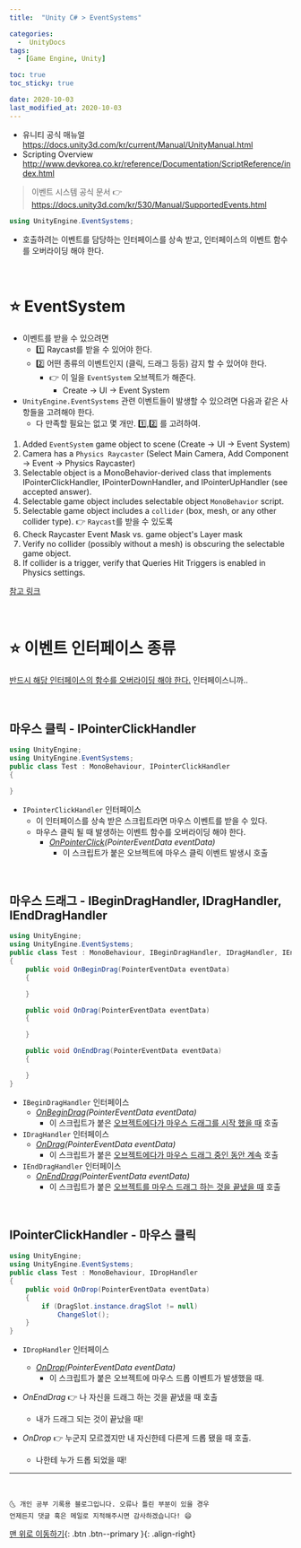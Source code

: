 ```yaml
---
title:  "Unity C# > EventSystems" 

categories:
  -  UnityDocs
tags:
  - [Game Engine, Unity]

toc: true
toc_sticky: true

date: 2020-10-03
last_modified_at: 2020-10-03
---
```


- 유니티 공식 매뉴얼 <https://docs.unity3d.com/kr/current/Manual/UnityManual.html>
- Scripting Overview <http://www.devkorea.co.kr/reference/Documentation/ScriptReference/index.html>

> 이벤트 시스템 공식 문서 👉 <https://docs.unity3d.com/kr/530/Manual/SupportedEvents.html>

```c#
using UnityEngine.EventSystems;
```

- 호출하려는 이벤트를 담당하는 인터페이스를 상속 받고, 인터페이스의 이벤트 함수를 오버라이딩 해야 한다.

<br>

# ⭐ EventSystem

- 이벤트를 받을 수 있으려면 
  - 1️⃣ Raycast를 받을 수 있어야 한다.
  - 2️⃣ 어떤 종류의 이벤트인지 (클릭, 드래그 등등) 감지 할 수 있어야 한다.
    - 👉 이 일을 `EventSystem` 오브젝트가 해준다.
      - Create -> UI -> Event System
- `UnityEngine.EventSystems` 관련 이벤트들이 발생할 수 있으려면 다음과 같은 사항들을 고려해야 한다.
  - 다 만족할 필요는 없고 몇 개만. 1️⃣,2️⃣ 를 고려하여.

1. Added `EventSystem` game object to scene (Create -> UI -> Event System)
2. Camera has a `Physics Raycaster` (Select Main Camera, Add Component -> Event -> Physics Raycaster)
3. Selectable object is a MonoBehavior-derived class that implements IPointerClickHandler, IPointerDownHandler, and IPointerUpHandler (see accepted answer).
4. Selectable game object includes selectable object `MonoBehavior` script.
5. Selectable game object includes a `collider` (box, mesh, or any other collider type). 👉 `Raycast`를 받을 수 있도록
6. Check Raycaster Event Mask vs. game object's Layer mask
7. Verify no collider (possibly without a mesh) is obscuring the selectable game object.
8. If collider is a trigger, verify that Queries Hit Triggers is enabled in Physics settings.

[참고 링크](https://answers.unity.com/questions/1077069/implementing-ipointerclickhandler-interface-does-n.html)

<br>

# ⭐ 이벤트 인터페이스 종류

<u>반드시 해당 인터페이스의 함수를 오버라이딩 해야 한다.</u> 인터페이스니까..

<br>

## 마우스 클릭 - IPointerClickHandler

```c#
using UnityEngine;
using UnityEngine.EventSystems;
public class Test : MonoBehaviour, IPointerClickHandler
{

}
```

- `IPointerClickHandler` 인터페이스
  - 이 인터페이스를 상속 받은 스크립트라면 마우스 이벤트를 받을 수 있다.
  - 마우스 클릭 될 때 발생하는 이벤트 함수를 오버라이딩 해야 한다. 
    - *<u>OnPointerClick</u>(PointerEventData eventData)*
      - 이 스크립트가 붙은 오브젝트에 마우스 클릭 이벤트 발생시 호출

<br>

## 마우스 드래그 - IBeginDragHandler, IDragHandler, IEndDragHandler

```c#
using UnityEngine;
using UnityEngine.EventSystems;
public class Test : MonoBehaviour, IBeginDragHandler, IDragHandler, IEndDragHandler
{
    public void OnBeginDrag(PointerEventData eventData)
    {

    }

    public void OnDrag(PointerEventData eventData)
    {

    }

    public void OnEndDrag(PointerEventData eventData)
    {

    }
}
```

- `IBeginDragHandler` 인터페이스
  - *<u>OnBeginDrag</u>(PointerEventData eventData)*
    - 이 스크립트가 붙은 <u>오브젝트에다가 마우스 드래그를 시작 했을 때</u> 호출
- `IDragHandler` 인터페이스
  - *<u>OnDrag</u>(PointerEventData eventData)*
    - 이 스크립트가 붙은 <u>오브젝트에다가 마우스 드래그 중인 동안 계속</u> 호출
- `IEndDragHandler` 인터페이스
  - *<u>OnEndDrag</u>(PointerEventData eventData)*
    - 이 스크립트가 붙은 <u>오브젝트를 마우스 드래그 하는 것을 끝냈을 때</u> 호출   

<br>

## IPointerClickHandler - 마우스 클릭 

```c#
using UnityEngine;
using UnityEngine.EventSystems;
public class Test : MonoBehaviour, IDropHandler
{
    public void OnDrop(PointerEventData eventData)
    {
        if (DragSlot.instance.dragSlot != null)
            ChangeSlot();
    }
}
```

- `IDropHandler` 인터페이스
  - *<u>OnDrop</u>(PointerEventData eventData)*
    - 이 스크립트가 붙은 오브젝트에 마우스 드롭 이벤트가 발생했을 때.

- *OnEndDrag* 👉 나 자신을 드래그 하는 것을 끝냈을 때 호출
  - 내가 드래그 되는 것이 끝났을 때!
- *OnDrop* 👉 누군지 모르겠지만 내 자신한테 다른게 드롭 됐을 때 호출. 
  - 나한테 누가 드롭 되었을 때!


***
<br>

    🌜 개인 공부 기록용 블로그입니다. 오류나 틀린 부분이 있을 경우 
    언제든지 댓글 혹은 메일로 지적해주시면 감사하겠습니다! 😄

[맨 위로 이동하기](#){: .btn .btn--primary }{: .align-right}